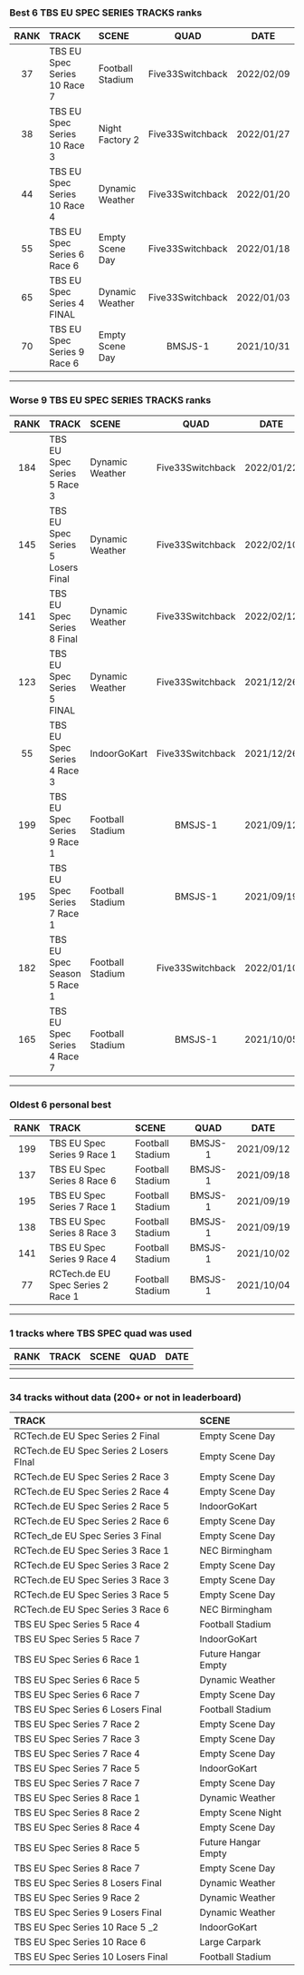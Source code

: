 ### Best 6 TBS EU SPEC SERIES TRACKS ranks
|RANK|TRACK|SCENE|QUAD|DATE|
|:---:|:---|:---|:---:|:---:|
|37|TBS EU Spec Series 10 Race 7|Football Stadium|Five33Switchback|2022/02/09|
|38|TBS EU Spec Series 10 Race 3|Night Factory 2|Five33Switchback|2022/01/27|
|44|TBS EU Spec Series 10 Race 4|Dynamic Weather|Five33Switchback|2022/01/20|
|55|TBS EU Spec Series 6 Race 6|Empty Scene Day|Five33Switchback|2022/01/18|
|65|TBS EU Spec Series 4 FINAL|Dynamic Weather|Five33Switchback|2022/01/03|
|70|TBS EU Spec Series 9 Race 6|Empty Scene Day|BMSJS-1|2021/10/31|
---
### Worse 9 TBS EU SPEC SERIES TRACKS ranks
|RANK|TRACK|SCENE|QUAD|DATE|
|:---:|:---|:---|:---:|:---:|
|184|TBS EU Spec Series 5 Race 3|Dynamic Weather|Five33Switchback|2022/01/22|
|145|TBS EU Spec Series 5 Losers Final|Dynamic Weather|Five33Switchback|2022/02/10|
|141|TBS EU Spec Series 8 Final|Dynamic Weather|Five33Switchback|2022/02/12|
|123|TBS EU Spec Series 5 FINAL|Dynamic Weather|Five33Switchback|2021/12/26|
|55|TBS EU Spec Series 4 Race 3|IndoorGoKart|Five33Switchback|2021/12/26|
|199|TBS EU Spec Series 9 Race 1|Football Stadium|BMSJS-1|2021/09/12|
|195|TBS EU Spec Series 7 Race 1|Football Stadium|BMSJS-1|2021/09/19|
|182|TBS EU Spec Season 5 Race 1|Football Stadium|Five33Switchback|2022/01/10|
|165|TBS EU Spec Series 4 Race 7|Football Stadium|BMSJS-1|2021/10/05|
---
### Oldest 6 personal best
|RANK|TRACK|SCENE|QUAD|DATE|
|:---:|:---|:---|:---:|:---:|
|199|TBS EU Spec Series 9 Race 1|Football Stadium|BMSJS-1|2021/09/12|
|137|TBS EU Spec Series 8 Race 6|Football Stadium|BMSJS-1|2021/09/18|
|195|TBS EU Spec Series 7 Race 1|Football Stadium|BMSJS-1|2021/09/19|
|138|TBS EU Spec Series 8 Race 3|Football Stadium|BMSJS-1|2021/09/19|
|141|TBS EU Spec Series 9 Race 4|Football Stadium|BMSJS-1|2021/10/02|
|77|RCTech.de EU Spec Series 2 Race 1|Football Stadium|BMSJS-1|2021/10/04|
---
### 1 tracks where TBS SPEC quad was used
|RANK|TRACK|SCENE|QUAD|DATE|
|:---:|:---|:---|:---:|:---:|
||||||
---
### 34 tracks without data (200+ or not in leaderboard)
|TRACK|SCENE|
|:---|:---|
|RCTech.de EU Spec Series 2 Final|Empty Scene Day|
|RCTech.de EU Spec Series 2 Losers FInal|Empty Scene Day|
|RCTech.de EU Spec Series 2 Race 3|Empty Scene Day|
|RCTech.de EU Spec Series 2 Race 4|Empty Scene Day|
|RCTech.de EU Spec Series 2 Race 5|IndoorGoKart|
|RCTech.de EU Spec Series 2 Race 6|Empty Scene Day|
|RCTech_de EU Spec Series 3 Final|Empty Scene Day|
|RCTech.de EU Spec Series 3 Race 1|NEC Birmingham|
|RCTech.de EU Spec Series 3 Race 2|Empty Scene Day|
|RCTech.de EU Spec Series 3 Race 3|Empty Scene Day|
|RCTech.de EU Spec Series 3 Race 5|Empty Scene Day|
|RCTech.de EU Spec Series 3 Race 6|NEC Birmingham|
|TBS EU Spec Series 5 Race 4|Football Stadium|
|TBS EU Spec Series 5 Race 7|IndoorGoKart|
|TBS EU Spec Series 6 Race 1|Future Hangar Empty|
|TBS EU Spec Series 6 Race 5|Dynamic Weather|
|TBS EU Spec Series 6 Race 7|Empty Scene Day|
|TBS EU Spec Series 6 Losers Final|Football Stadium|
|TBS EU Spec Series 7 Race 2|Empty Scene Day|
|TBS EU Spec Series 7 Race 3|Empty Scene Day|
|TBS EU Spec Series 7 Race 4|Empty Scene Day|
|TBS EU Spec Series 7 Race 5|IndoorGoKart|
|TBS EU Spec Series 7 Race 7|Empty Scene Day|
|TBS EU Spec Series 8 Race 1|Dynamic Weather|
|TBS EU Spec Series 8 Race 2|Empty Scene Night|
|TBS EU Spec Series 8 Race 4|Empty Scene Day|
|TBS EU Spec Series 8 Race 5|Future Hangar Empty|
|TBS EU Spec Series 8 Race 7|Empty Scene Day|
|TBS EU Spec Series 8 Losers Final|Dynamic Weather|
|TBS EU Spec Series 9 Race 2|Dynamic Weather|
|TBS EU Spec Series 9 Losers Final|Dynamic Weather|
|TBS EU Spec Series 10 Race 5 _2|IndoorGoKart|
|TBS EU Spec Series 10 Race 6|Large Carpark|
|TBS EU Spec Series 10 Losers Final|Football Stadium|
